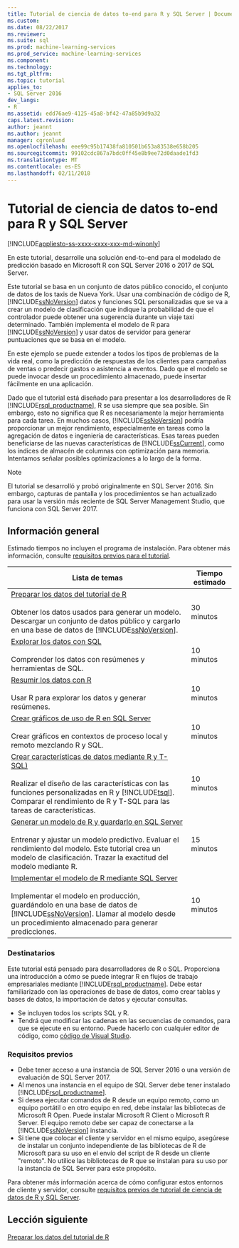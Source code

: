 ```yaml
---
title: Tutorial de ciencia de datos to-end para R y SQL Server | Documentos de Microsoft
ms.custom: 
ms.date: 08/22/2017
ms.reviewer: 
ms.suite: sql
ms.prod: machine-learning-services
ms.prod_service: machine-learning-services
ms.component: 
ms.technology: 
ms.tgt_pltfrm: 
ms.topic: tutorial
applies_to:
- SQL Server 2016
dev_langs:
- R
ms.assetid: edd76ae9-4125-45a8-bf42-47a85b9d9a32
caps.latest.revision: 
author: jeannt
ms.author: jeannt
manager: cgronlund
ms.openlocfilehash: eee99c95b17438fa810501b653a83538e658b205
ms.sourcegitcommit: 99102cdc867a7bdc0ff45e8b9ee72d0daade1fd3
ms.translationtype: MT
ms.contentlocale: es-ES
ms.lasthandoff: 02/11/2018
---
```

# <a name="end-to-end-data-science-walkthrough-for-r-and-sql-server"></a>Tutorial de ciencia de datos to-end para R y SQL Server
[!INCLUDE[appliesto-ss-xxxx-xxxx-xxx-md-winonly](../../includes/appliesto-ss-xxxx-xxxx-xxx-md-winonly.md)]

En este tutorial, desarrolle una solución end-to-end para el modelado de predicción basado en Microsoft R con SQL Server 2016 o 2017 de SQL Server.

Este tutorial se basa en un conjunto de datos público conocido, el conjunto de datos de los taxis de Nueva York. Usar una combinación de código de R, [!INCLUDE[ssNoVersion](../../includes/ssnoversion-md.md)] datos y funciones SQL personalizadas que se va a crear un modelo de clasificación que indique la probabilidad de que el controlador puede obtener una sugerencia durante un viaje taxi determinado. También implementa el modelo de R para [!INCLUDE[ssNoVersion](../../includes/ssnoversion-md.md)] y usar datos de servidor para generar puntuaciones que se basa en el modelo.

En este ejemplo se puede extender a todos los tipos de problemas de la vida real, como la predicción de respuestas de los clientes para campañas de ventas o predecir gastos o asistencia a eventos. Dado que el modelo se puede invocar desde un procedimiento almacenado, puede insertar fácilmente en una aplicación.

Dado que el tutorial está diseñado para presentar a los desarrolladores de R [!INCLUDE[rsql_productname](../../includes/rsql-productname-md.md)], R se usa siempre que sea posible. Sin embargo, esto no significa que R es necesariamente la mejor herramienta para cada tarea. En muchos casos, [!INCLUDE[ssNoVersion](../../includes/ssnoversion-md.md)] podría proporcionar un mejor rendimiento, especialmente en tareas como la agregación de datos e ingeniería de características.  Esas tareas pueden beneficiarse de las nuevas características de [!INCLUDE[ssCurrent](../../includes/sscurrent-md.md)], como los índices de almacén de columnas con optimización para memoria. Intentamos señalar posibles optimizaciones a lo largo de la forma.

> [!NOTE]
> El tutorial se desarrolló y probó originalmente en SQL Server 2016. Sin embargo, capturas de pantalla y los procedimientos se han actualizado para usar la versión más reciente de SQL Server Management Studio, que funciona con SQL Server 2017.

## <a name="overview"></a>Información general

Estimado tiempos no incluyen el programa de instalación. Para obtener más información, consulte [requisitos previos para el tutorial](../tutorials/walkthrough-prerequisites-for-data-science-walkthroughs.md).

|Lista de temas|Tiempo estimado|
|-|------------------------------|
|[Preparar los datos del tutorial de R](../tutorials/walkthrough-prepare-the-data.md) <br /><br />Obtener los datos usados para generar un modelo. Descargar un conjunto de datos público y cargarlo en una base de datos de [!INCLUDE[ssNoVersion](../../includes/ssnoversion-md.md)].|30 minutos|
|[Explorar los datos con SQL](../tutorials/walkthrough-view-and-explore-the-data.md) <br /><br />Comprender los datos con resúmenes y herramientas de SQL.|10 minutos|
|[Resumir los datos con R](../tutorials/walkthrough-view-and-summarize-data-using-r.md) <br /><br />Usar R para explorar los datos y generar resúmenes.|10 minutos|
|[Crear gráficos de uso de R en SQL Server](../tutorials/walkthrough-create-graphs-and-plots-using-r.md) <br /><br />Crear gráficos en contextos de proceso local y remoto mezclando R y SQL.|10 minutos|
|[Crear características de datos mediante R y T-SQL)](../tutorials/walkthrough-create-data-features.md) <br /><br />Realizar el diseño de las características con las funciones personalizadas en R y [!INCLUDE[tsql](../../includes/tsql-md.md)]. Comparar el rendimiento de R y T-SQL para las tareas de características. |10 minutos|
|[Generar un modelo de R y guardarlo en SQL Server](../tutorials/walkthrough-build-and-save-the-model.md) <br /><br />Entrenar y ajustar un modelo predictivo. Evaluar el rendimiento del modelo. Este tutorial crea un modelo de clasificación. Trazar la exactitud del modelo mediante R.|15 minutos|
|[Implementar el modelo de R mediante SQL Server](../tutorials/walkthrough-deploy-and-use-the-model.md) <br /><br />Implementar el modelo en producción, guardándolo en una base de datos de [!INCLUDE[ssNoVersion](../../includes/ssnoversion-md.md)]. Llamar al modelo desde un procedimiento almacenado para generar predicciones.|10 minutos|

### <a name="intended-audience"></a>Destinatarios

Este tutorial está pensado para desarrolladores de R o SQL. Proporciona una introducción a cómo se puede integrar R en flujos de trabajo empresariales mediante [!INCLUDE[rsql_productname](../../includes/rsql-productname-md.md)].  Debe estar familiarizado con las operaciones de base de datos, como crear tablas y bases de datos, la importación de datos y ejecutar consultas.

+ Se incluyen todos los scripts SQL y R.
+ Tendrá que modificar las cadenas en las secuencias de comandos, para que se ejecute en su entorno. Puede hacerlo con cualquier editor de código, como [código de Visual Studio](https://code.visualstudio.com/Download).

### <a name="prerequisites"></a>Requisitos previos

+ Debe tener acceso a una instancia de SQL Server 2016 o una versión de evaluación de SQL Server 2017.
+ Al menos una instancia en el equipo de SQL Server debe tener instalado [!INCLUDE[rsql_productname](../../includes/rsql-productname-md.md)].
+ Si desea ejecutar comandos de R desde un equipo remoto, como un equipo portátil o en otro equipo en red, debe instalar las bibliotecas de Microsoft R Open. Puede instalar Microsoft R Client o Microsoft R Server. El equipo remoto debe ser capaz de conectarse a la [!INCLUDE[ssNoVersion](../../includes/ssnoversion-md.md)] instancia.
+ Si tiene que colocar el cliente y servidor en el mismo equipo, asegúrese de instalar un conjunto independiente de las bibliotecas de R de Microsoft para su uso en el envío del script de R desde un cliente "remoto". No utilice las bibliotecas de R que se instalan para su uso por la instancia de SQL Server para este propósito.

Para obtener más información acerca de cómo configurar estos entornos de cliente y servidor, consulte [requisitos previos de tutorial de ciencia de datos de R y SQL Server](../tutorials/walkthrough-prerequisites-for-data-science-walkthroughs.md).

## <a name="next-lesson"></a>Lección siguiente

[Preparar los datos del tutorial de R](../tutorials/walkthrough-prepare-the-data.md)
